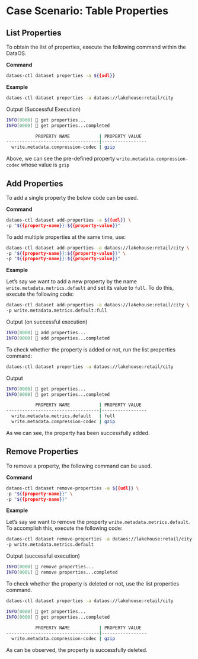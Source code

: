 # Case Scenario: Table Properties


## List Properties

To obtain the list of properties, execute the following command within the DataOS.

**Command**

```bash
dataos-ctl dataset properties -a ${{udl}}
```

**Example**

```bash
dataos-ctl dataset properties -a dataos://lakehouse:retail/city
```

Output (Successful Execution)

```bash
INFO[0000] 📂 get properties...                          
INFO[0000] 📂 get properties...completed                 

           PROPERTY NAME           | PROPERTY VALUE  
-----------------------------------|-----------------
  write.metadata.compression-codec | gzip
```

Above, we can see the pre-defined property `write.metadata.compression-codec` whose value is `gzip`

## Add Properties

To add a single property the below code can be used. 

**Command**

```bash
dataos-ctl dataset add-properties -a ${{udl}} \
-p "${{property-name}}:${{property-value}}"
```

To add multiple properties at the same time, use:

```bash
dataos-ctl dataset add-properties -a dataos://lakehouse:retail/city \
-p "${{property-name}}:${{property-value}}" \
-p "${{property-name}}:${{property-value}}"
```

**Example**

Let’s say we want to add a new property by the name `write.metadata.metrics.default` and set its value to `full`. To do this, execute the following code:

```bash
dataos-ctl dataset add-properties -a dataos://lakehouse:retail/city \
-p write.metadata.metrics.default:full
```

Output (on successful execution)

```bash
INFO[0000] 📂 add properties...                          
INFO[0000] 📂 add properties...completed
```

To check whether the property is added or not, run the list properties command:

```bash
dataos-ctl dataset properties -a dataos://lakehouse:retail/city
```

Output

```bash
INFO[0000] 📂 get properties...                          
INFO[0000] 📂 get properties...completed                 

           PROPERTY NAME           | PROPERTY VALUE  
-----------------------------------|-----------------
  write.metadata.metrics.default   | full            
  write.metadata.compression-codec | gzip
```

As we can see, the property has been successfully added.

## Remove Properties

To remove a property, the following command can be used.

**Command**

```bash
dataos-ctl dataset remove-properties -a ${{udl}} \
-p "${{property-name}}" \
-p "${{property-name}}"
```

**Example**

Let’s say we want to remove the property `write.metadata.metrics.default`. To accomplish this, execute the following code:

```bash
dataos-ctl dataset remove-properties -a dataos://lakehouse:retail/city \
-p write.metadata.metrics.default
```

Output (successful execution)

```bash
INFO[0000] 📂 remove properties...                       
INFO[0001] 📂 remove properties...completed
```

To check whether the property is deleted or not, use the list properties command.

```bash
dataos-ctl dataset properties -a dataos://lakehouse:retail/city
```

```bash
INFO[0000] 📂 get properties...                          
INFO[0000] 📂 get properties...completed                 

           PROPERTY NAME           | PROPERTY VALUE  
-----------------------------------|-----------------
  write.metadata.compression-codec | gzip
```

As can be observed, the property is successfully deleted.